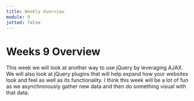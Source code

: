 ```yaml
---
title: Weekly Overview
module: 9
jotted: false
---
```


# Weeks 9 Overview <br />



This week we will look at another way to use jQuery by leveraging AJAX.  We will also look at jQuery plugins that will help expand how your websites look and feel as well as its functionality.  I think this week will be a lot of fun as we asynchronously gather new data and then do something visual with that data.

<!--<iframe width="560" height="315" src="https://www.youtube.com/embed/3z8djWYeqhA" frameborder="0" allow="accelerometer; autoplay; encrypted-media; gyroscope; picture-in-picture" allowfullscreen></iframe>-->